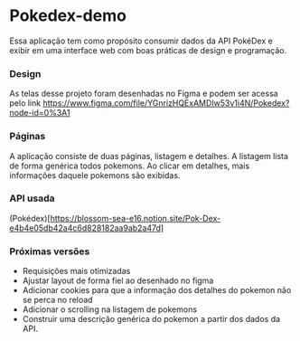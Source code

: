 # Pokedex-demo

Essa aplicação tem como propósito consumir dados da API PokéDex e exibir em uma interface web com boas práticas de design e programação.

### Design

As telas desse projeto foram desenhadas no Figma e podem ser acessa pelo link https://www.figma.com/file/YGnrizHQExAMDIw53v1i4N/Pokedex?node-id=0%3A1

### Páginas

A aplicação consiste de duas páginas, listagem e detalhes. A listagem lista de forma genérica todos pokemons. Ao clicar em detalhes, mais informações daquele pokemons são exibidas.

### API usada 
 
(Pokédex)[https://blossom-sea-e16.notion.site/Pok-Dex-e4b4e05db42a4c6d828182aa9ab2a47d]

### Próximas versões

- Requisições mais otimizadas
- Ajustar layout de forma fiel ao desenhado no figma
- Adicionar cookies para que a informação dos detalhes do pokemon não se perca no reload
- Adicionar o scrolling na listagem de pokemons
- Construir uma descrição genérica do pokemon a partir dos dados da API.